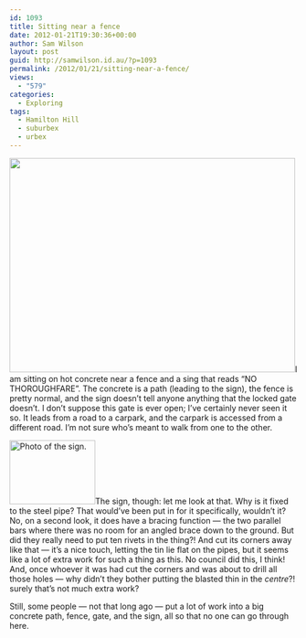 ```yaml
---
id: 1093
title: Sitting near a fence
date: 2012-01-21T19:30:36+00:00
author: Sam Wilson
layout: post
guid: http://samwilson.id.au/?p=1093
permalink: /2012/01/21/sitting-near-a-fence/
views:
  - "579"
categories:
  - Exploring
tags:
  - Hamilton Hill
  - suburbex
  - urbex
---
```

 <img src="http://samwilson.id.au/wp-content/uploads/2012/01/lock-500x375.jpg" alt="" title="Chained gate" width="500" height="375" class="alignleft size-medium wp-image-1094" srcset="https://samwilson.id.au/wp-content/uploads/2012/01/lock-500x375.jpg 500w, https://samwilson.id.au/wp-content/uploads/2012/01/lock-150x112.jpg 150w, https://samwilson.id.au/wp-content/uploads/2012/01/lock-1024x768.jpg 1024w" sizes="(max-width: 500px) 100vw, 500px" />I am sitting on hot concrete near a fence and a sing that reads &#8220;NO THOROUGHFARE&#8221;. The concrete is a path (leading to the sign), the fence is pretty normal, and the sign doesn&#8217;t tell anyone anything that the locked gate doesn&#8217;t. I don&#8217;t suppose this gate is ever open; I&#8217;ve certainly never seen it so. It leads from a road to a carpark, and the carpark is accessed from a different road. I&#8217;m not sure who&#8217;s meant to walk from one to the other.

[<img src="http://samwilson.id.au/wp-content/uploads/2012/01/sign-150x112.jpg" alt="Photo of the sign." title="&quot;No Thoroughfare&quot; sign" width="150" height="112" class="alignright size-thumbnail wp-image-1095" srcset="https://samwilson.id.au/wp-content/uploads/2012/01/sign-150x112.jpg 150w, https://samwilson.id.au/wp-content/uploads/2012/01/sign-500x375.jpg 500w, https://samwilson.id.au/wp-content/uploads/2012/01/sign-1024x768.jpg 1024w" sizes="(max-width: 150px) 100vw, 150px" />](http://samwilson.id.au/wp-content/uploads/2012/01/sign-1024x768.jpg)The sign, though: let me look at that. Why is it fixed to the steel pipe? That would&#8217;ve been put in for it specifically, wouldn&#8217;t it? No, on a second look, it does have a bracing function — the two parallel bars where there was no room for an angled brace down to the ground. But did they really need to put ten rivets in the thing?! And cut its corners away like that — it&#8217;s a nice touch, letting the tin lie flat on the pipes, but it seems like a lot of extra work for such a thing as this. No council did this, I think! And, once whoever it was had cut the corners and was about to drill all those holes — why didn&#8217;t they bother putting the blasted thin in the _centre_?! surely that&#8217;s not much extra work?

Still, some people — not that long ago — put a lot of work into a big concrete path, fence, gate, and the sign, all so that no one can go through here.